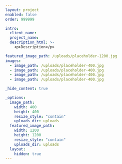 ```yaml
---
layout: project
enabled: false
order: 999999

intro:
  client_name: 
  project_name: 
  description_html: >-
    <p>Description</p>

featured_image_path: /uploads/placeholder-1200.jpg
images:
  - image_path: /uploads/placeholder-400.jpg
  - image_path: /uploads/placeholder-400.jpg
  - image_path: /uploads/placeholder-400.jpg
  - image_path: /uploads/placeholder-400.jpg

_hide_content: true

_options:
  image_path:
    width: 400
    height: 400
    resize_style: "contain"
    uploads_dir: uploads
  featured_image_path:
    width: 1200
    height: 1200
    resize_style: "contain"
    uploads_dir: uploads
  layout:
    hidden: true
---
```

